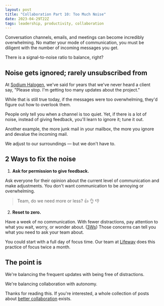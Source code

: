 ```yaml
---
layout: post
title: "Collaboration Part 10: Too Much Noise"
date: 2023-04-29T22Z
tags: leadership, productivity, collaboration
---
```


Conversation channels, emails, and meetings can become incredibly overwhelming. No matter your mode of communication, you must be diligent with the number of incoming messages you get.

There is a signal-to-noise ratio to balance, right?

## Noise gets ignored; rarely unsubscribed from

At [Sodium Halogen](https//sodiumhalogen.com), we've said for years that we've never heard a client say, "Please stop. I'm getting too many updates about the project."

While that is still true today, if the messages were too overwhelming, they'd figure out how to overlook them.

People only tell you when a channel is too quiet. Yet, if there is a lot of noise, instead of giving feedback, you'll learn to ignore it; tune it out.

Another example, the more junk mail in your mailbox, the more you ignore and devalue the incoming mail.

We adjust to our surroundings — but we don't have to.

## 2 Ways to fix the noise

1. **Ask for permission to give feedback.**

Ask everyone for their opinion about the current level of communication and make adjustments. You don't want communication to be annoying or overwhelming.

> Team, do we need more or less? 👍 👌 👎

2. **Reset to zero.**

Have a week of no communication. With fewer distractions, pay attention to what you wait, worry, or wonder about. ([3Ws](/glossary#3Ws)) Those concerns can tell you what you need to ask your team about.

You could start with a full day of focus time. Our team at [Lifeway](https://lifewayhub-lifeway.icims.com/jobs/search?ss=1&searchCategory=8730) does this practice of focus twice a month.

## The point is

We're balancing the frequent updates with being free of distractions.

We're balancing collaboration with autonomy.

Thanks for reading this. If you're interested, a whole collection of posts about [better collaboration](/collaborative-superpowers) exists.
